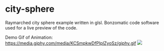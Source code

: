 # city-sphere
Raymarched city sphere example written in glsl. 
Bonzomatic code software used for a live preview of the code.

Demo Gif of Animation:
https://media.giphy.com/media/KCSmpkwDfPIplZyoSz/giphy.gif
![](https://media.giphy.com/media/KCSmpkwDfPIplZyoSz/giphy.gif)
